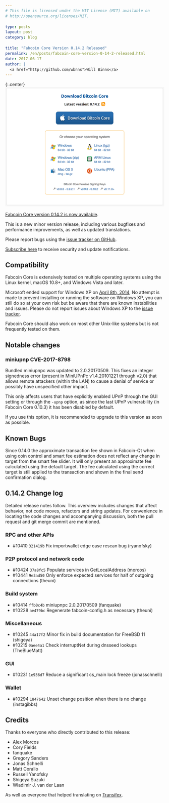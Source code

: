 ```yaml
---
# This file is licensed under the MIT License (MIT) available on
# http://opensource.org/licenses/MIT.

type: posts
layout: post
category: blog

title: "Fabcoin Core Version 0.14.2 Released"
permalink: /en/posts/fabcoin-core-version-0-14-2-released.html
date: 2017-06-17
author: |
  <a href="http://github.com/wbnns">Will Binns</a>
---
```


{:.center}
![Fabcoin Core Version 0.14.2](/img/blog/free/fabcoin-core-0142.png)

[Fabcoin Core version 0.14.2 is now available](http://fabcoins.info/en/download).

This is a new minor version release, including various bugfixes and
performance improvements, as well as updated translations.

Please report bugs using the [issue tracker on GitHub](http://github.com/fabcoin/fabcoin/issues).

[Subscribe here](http://fabcoincore.org/en/list/announcements/join/) to receive
security and update notifications.

## Compatibility

Fabcoin Core is extensively tested on multiple operating systems using
the Linux kernel, macOS 10.8+, and Windows Vista and later.

Microsoft ended support for Windows XP on [April 8th,
2014](http://www.microsoft.com/en-us/WindowsForBusiness/end-of-xp-support),
No attempt is made to prevent installing or running the software on Windows XP,
you can still do so at your own risk but be aware that there are known
instabilities and issues. Please do not report issues about Windows XP to the
[issue tracker](http://github.com/fabcoin/fabcoin/issues).

Fabcoin Core should also work on most other Unix-like systems but is not
frequently tested on them.

## Notable changes

### miniupnp CVE-2017-8798

Bundled miniupnpc was updated to 2.0.20170509. This fixes an integer signedness error
(present in MiniUPnPc v1.4.20101221 through v2.0) that allows remote attackers
(within the LAN) to cause a denial of service or possibly have unspecified
other impact.

This only affects users that have explicitly enabled UPnP through the GUI
setting or through the `-upnp` option, as since the last UPnP vulnerability
(in Fabcoin Core 0.10.3) it has been disabled by default.

If you use this option, it is recommended to upgrade to this version as soon as
possible.

## Known Bugs

Since 0.14.0 the approximate transaction fee shown in Fabcoin-Qt when using coin
control and smart fee estimation does not reflect any change in target from the
smart fee slider. It will only present an approximate fee calculated using the
default target. The fee calculated using the correct target is still applied to
the transaction and shown in the final send confirmation dialog.

## 0.14.2 Change log

Detailed release notes follow. This overview includes changes that affect
behavior, not code moves, refactors and string updates. For convenience in locating
the code changes and accompanying discussion, both the pull request and
git merge commit are mentioned.

### RPC and other APIs

- \#10410 `321419b` Fix importwallet edge case rescan bug (ryanofsky)

### P2P protocol and network code

- \#10424 `37a8fc5` Populate services in GetLocalAddress (morcos)
- \#10441 `9e3ad50` Only enforce expected services for half of outgoing connections (theuni)

### Build system

- \#10414 `ffb0c4b` miniupnpc 2.0.20170509 (fanquake)
- \#10228 `ae479bc` Regenerate fabcoin-config.h as necessary (theuni)

### Miscellaneous

- \#10245 `44a17f2` Minor fix in build documentation for FreeBSD 11 (shigeya)
- \#10215 `0aee4a1` Check interruptNet during dnsseed lookups (TheBlueMatt)

### GUI

- \#10231 `1e936d7` Reduce a significant cs_main lock freeze (jonasschnelli)

### Wallet

- \#10294 `1847642` Unset change position when there is no change (instagibbs)

## Credits

Thanks to everyone who directly contributed to this release:

- Alex Morcos
- Cory Fields
- fanquake
- Gregory Sanders
- Jonas Schnelli
- Matt Corallo
- Russell Yanofsky
- Shigeya Suzuki
- Wladimir J. van der Laan

As well as everyone that helped translating on
[Transifex](http://www.transifex.com/projects/p/fabcoin/).
